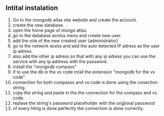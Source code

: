 Intital instalation
--

1. Go to the mongodb atlas site website and create the account.
2. create the new database.
3. open the home page of mongo atlas.
4. go to the database acress menu and create new user.
5. add the role of the new created user {administrator}
6. go to the network acess and add the auto detected IP adress
as the user ip adress.
7. also add the other ip adress so that with any ip adress you can use the service with any ip address with the password.
8. install the "mongodb compass"
9. if to use the db in the vs code intall the extension "mongodb for the vs code"
10. connection for both compasss and vs code is done using the conection string.
11. copy the string and paste in the the connection for the compass and vs code.
12. replase the string's password placeholder with the origional password
13. of every hting is done perfectly the connection is done correctly.
